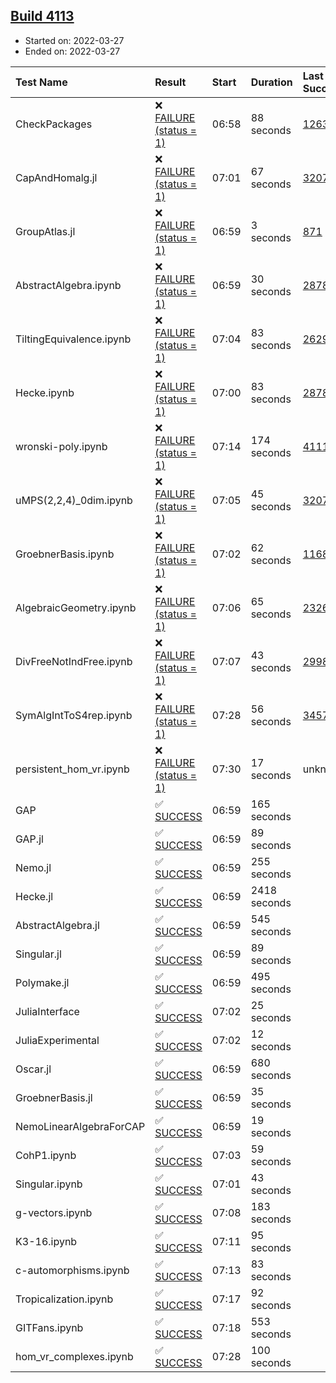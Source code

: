 ## [Build 4113](https://oscarci.mathematik.uni-kl.de/job/oscar-stable/4113/)

* Started on: 2022-03-27
* Ended on: 2022-03-27

| Test Name    | Result | Start | Duration | Last Success | First Failure |
|:-------------|:-------|:------|:---------|:-------------|:--------------|
| CheckPackages | ❌ [FAILURE (status = 1)](https://oscarci.mathematik.uni-kl.de/job/oscar-stable/4113/artifact/logs/build-4113/CheckPackages.log) | 06:58 | 88 seconds | [1263](https://oscarci.mathematik.uni-kl.de/job/oscar-stable/1263/) | [1264](https://oscarci.mathematik.uni-kl.de/job/oscar-stable/1264/) |
| CapAndHomalg.jl | ❌ [FAILURE (status = 1)](https://oscarci.mathematik.uni-kl.de/job/oscar-stable/4113/artifact/logs/build-4113/CapAndHomalg.jl.log) | 07:01 | 67 seconds | [3207](https://oscarci.mathematik.uni-kl.de/job/oscar-stable/3207/) | [3208](https://oscarci.mathematik.uni-kl.de/job/oscar-stable/3208/) |
| GroupAtlas.jl | ❌ [FAILURE (status = 1)](https://oscarci.mathematik.uni-kl.de/job/oscar-stable/4113/artifact/logs/build-4113/GroupAtlas.jl.log) | 06:59 | 3 seconds | [871](https://oscarci.mathematik.uni-kl.de/job/oscar-stable/871/) | [872](https://oscarci.mathematik.uni-kl.de/job/oscar-stable/872/) |
| AbstractAlgebra.ipynb | ❌ [FAILURE (status = 1)](https://oscarci.mathematik.uni-kl.de/job/oscar-stable/4113/artifact/logs/build-4113/AbstractAlgebra.ipynb.log) | 06:59 | 30 seconds | [2878](https://oscarci.mathematik.uni-kl.de/job/oscar-stable/2878/) | [2879](https://oscarci.mathematik.uni-kl.de/job/oscar-stable/2879/) |
| TiltingEquivalence.ipynb | ❌ [FAILURE (status = 1)](https://oscarci.mathematik.uni-kl.de/job/oscar-stable/4113/artifact/logs/build-4113/TiltingEquivalence.ipynb.log) | 07:04 | 83 seconds | [2629](https://oscarci.mathematik.uni-kl.de/job/oscar-stable/2629/) | [2630](https://oscarci.mathematik.uni-kl.de/job/oscar-stable/2630/) |
| Hecke.ipynb | ❌ [FAILURE (status = 1)](https://oscarci.mathematik.uni-kl.de/job/oscar-stable/4113/artifact/logs/build-4113/Hecke.ipynb.log) | 07:00 | 83 seconds | [2878](https://oscarci.mathematik.uni-kl.de/job/oscar-stable/2878/) | [2879](https://oscarci.mathematik.uni-kl.de/job/oscar-stable/2879/) |
| wronski-poly.ipynb | ❌ [FAILURE (status = 1)](https://oscarci.mathematik.uni-kl.de/job/oscar-stable/4113/artifact/logs/build-4113/wronski-poly.ipynb.log) | 07:14 | 174 seconds | [4111](https://oscarci.mathematik.uni-kl.de/job/oscar-stable/4111/) | [4112](https://oscarci.mathematik.uni-kl.de/job/oscar-stable/4112/) |
| uMPS(2,2,4)_0dim.ipynb | ❌ [FAILURE (status = 1)](https://oscarci.mathematik.uni-kl.de/job/oscar-stable/4113/artifact/logs/build-4113/uMPS-2-2-4-_0dim.ipynb.log) | 07:05 | 45 seconds | [3207](https://oscarci.mathematik.uni-kl.de/job/oscar-stable/3207/) | [3208](https://oscarci.mathematik.uni-kl.de/job/oscar-stable/3208/) |
| GroebnerBasis.ipynb | ❌ [FAILURE (status = 1)](https://oscarci.mathematik.uni-kl.de/job/oscar-stable/4113/artifact/logs/build-4113/GroebnerBasis.ipynb.log) | 07:02 | 62 seconds | [1168](https://oscarci.mathematik.uni-kl.de/job/oscar-stable/1168/) | [1169](https://oscarci.mathematik.uni-kl.de/job/oscar-stable/1169/) |
| AlgebraicGeometry.ipynb | ❌ [FAILURE (status = 1)](https://oscarci.mathematik.uni-kl.de/job/oscar-stable/4113/artifact/logs/build-4113/AlgebraicGeometry.ipynb.log) | 07:06 | 65 seconds | [2326](https://oscarci.mathematik.uni-kl.de/job/oscar-stable/2326/) | [2327](https://oscarci.mathematik.uni-kl.de/job/oscar-stable/2327/) |
| DivFreeNotIndFree.ipynb | ❌ [FAILURE (status = 1)](https://oscarci.mathematik.uni-kl.de/job/oscar-stable/4113/artifact/logs/build-4113/DivFreeNotIndFree.ipynb.log) | 07:07 | 43 seconds | [2998](https://oscarci.mathematik.uni-kl.de/job/oscar-stable/2998/) | [2999](https://oscarci.mathematik.uni-kl.de/job/oscar-stable/2999/) |
| SymAlgIntToS4rep.ipynb | ❌ [FAILURE (status = 1)](https://oscarci.mathematik.uni-kl.de/job/oscar-stable/4113/artifact/logs/build-4113/SymAlgIntToS4rep.ipynb.log) | 07:28 | 56 seconds | [3457](https://oscarci.mathematik.uni-kl.de/job/oscar-stable/3457/) | [3458](https://oscarci.mathematik.uni-kl.de/job/oscar-stable/3458/) |
| persistent_hom_vr.ipynb | ❌ [FAILURE (status = 1)](https://oscarci.mathematik.uni-kl.de/job/oscar-stable/4113/artifact/logs/build-4113/persistent_hom_vr.ipynb.log) | 07:30 | 17 seconds | unknown | unknown |
| GAP | ✅ [SUCCESS](https://oscarci.mathematik.uni-kl.de/job/oscar-stable/4113/artifact/logs/build-4113/GAP.log) | 06:59 | 165 seconds |  |  |
| GAP.jl | ✅ [SUCCESS](https://oscarci.mathematik.uni-kl.de/job/oscar-stable/4113/artifact/logs/build-4113/GAP.jl.log) | 06:59 | 89 seconds |  |  |
| Nemo.jl | ✅ [SUCCESS](https://oscarci.mathematik.uni-kl.de/job/oscar-stable/4113/artifact/logs/build-4113/Nemo.jl.log) | 06:59 | 255 seconds |  |  |
| Hecke.jl | ✅ [SUCCESS](https://oscarci.mathematik.uni-kl.de/job/oscar-stable/4113/artifact/logs/build-4113/Hecke.jl.log) | 06:59 | 2418 seconds |  |  |
| AbstractAlgebra.jl | ✅ [SUCCESS](https://oscarci.mathematik.uni-kl.de/job/oscar-stable/4113/artifact/logs/build-4113/AbstractAlgebra.jl.log) | 06:59 | 545 seconds |  |  |
| Singular.jl | ✅ [SUCCESS](https://oscarci.mathematik.uni-kl.de/job/oscar-stable/4113/artifact/logs/build-4113/Singular.jl.log) | 06:59 | 89 seconds |  |  |
| Polymake.jl | ✅ [SUCCESS](https://oscarci.mathematik.uni-kl.de/job/oscar-stable/4113/artifact/logs/build-4113/Polymake.jl.log) | 06:59 | 495 seconds |  |  |
| JuliaInterface | ✅ [SUCCESS](https://oscarci.mathematik.uni-kl.de/job/oscar-stable/4113/artifact/logs/build-4113/JuliaInterface.log) | 07:02 | 25 seconds |  |  |
| JuliaExperimental | ✅ [SUCCESS](https://oscarci.mathematik.uni-kl.de/job/oscar-stable/4113/artifact/logs/build-4113/JuliaExperimental.log) | 07:02 | 12 seconds |  |  |
| Oscar.jl | ✅ [SUCCESS](https://oscarci.mathematik.uni-kl.de/job/oscar-stable/4113/artifact/logs/build-4113/Oscar.jl.log) | 06:59 | 680 seconds |  |  |
| GroebnerBasis.jl | ✅ [SUCCESS](https://oscarci.mathematik.uni-kl.de/job/oscar-stable/4113/artifact/logs/build-4113/GroebnerBasis.jl.log) | 06:59 | 35 seconds |  |  |
| NemoLinearAlgebraForCAP | ✅ [SUCCESS](https://oscarci.mathematik.uni-kl.de/job/oscar-stable/4113/artifact/logs/build-4113/NemoLinearAlgebraForCAP.log) | 06:59 | 19 seconds |  |  |
| CohP1.ipynb | ✅ [SUCCESS](https://oscarci.mathematik.uni-kl.de/job/oscar-stable/4113/artifact/logs/build-4113/CohP1.ipynb.log) | 07:03 | 59 seconds |  |  |
| Singular.ipynb | ✅ [SUCCESS](https://oscarci.mathematik.uni-kl.de/job/oscar-stable/4113/artifact/logs/build-4113/Singular.ipynb.log) | 07:01 | 43 seconds |  |  |
| g-vectors.ipynb | ✅ [SUCCESS](https://oscarci.mathematik.uni-kl.de/job/oscar-stable/4113/artifact/logs/build-4113/g-vectors.ipynb.log) | 07:08 | 183 seconds |  |  |
| K3-16.ipynb | ✅ [SUCCESS](https://oscarci.mathematik.uni-kl.de/job/oscar-stable/4113/artifact/logs/build-4113/K3-16.ipynb.log) | 07:11 | 95 seconds |  |  |
| c-automorphisms.ipynb | ✅ [SUCCESS](https://oscarci.mathematik.uni-kl.de/job/oscar-stable/4113/artifact/logs/build-4113/c-automorphisms.ipynb.log) | 07:13 | 83 seconds |  |  |
| Tropicalization.ipynb | ✅ [SUCCESS](https://oscarci.mathematik.uni-kl.de/job/oscar-stable/4113/artifact/logs/build-4113/Tropicalization.ipynb.log) | 07:17 | 92 seconds |  |  |
| GITFans.ipynb | ✅ [SUCCESS](https://oscarci.mathematik.uni-kl.de/job/oscar-stable/4113/artifact/logs/build-4113/GITFans.ipynb.log) | 07:18 | 553 seconds |  |  |
| hom_vr_complexes.ipynb | ✅ [SUCCESS](https://oscarci.mathematik.uni-kl.de/job/oscar-stable/4113/artifact/logs/build-4113/hom_vr_complexes.ipynb.log) | 07:28 | 100 seconds |  |  |
